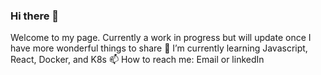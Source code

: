 ### Hi there 👋

<!--
**YourEpicness/YourEpicness** is a ✨ _special_ ✨ repository because its `README.md` (this file) appears on your GitHub profile.

Here are some ideas to get you started:

- 🔭 I’m currently working on ...
- 🌱 I’m currently learning ...
- 👯 I’m looking to collaborate on ...
- 🤔 I’m looking for help with ...
- 💬 Ask me about ...
- 📫 How to reach me: ...
- 😄 Pronouns: ...
- ⚡ Fun fact: ...
-->
Welcome to my page. Currently a work in progress but will update once I have more wonderful things to share
🌱 I’m currently learning Javascript, React, Docker, and K8s
📫 How to reach me: Email or linkedIn
